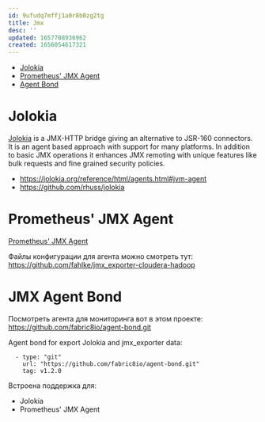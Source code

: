 ```yaml
---
id: 9ufudq7mffj1a0r8b0zg2tg
title: Jmx
desc: ''
updated: 1657708936962
created: 1656054617321
---
```


* [Jolokia](https://jolokia.org/)
* [Prometheus' JMX Agent](https://github.com/prometheus/jmx_exporter)
* [Agent Bond](https://github.com/fabric8io/agent-bond)

# Jolokia

[Jolokia](https://jolokia.org/) is a JMX-HTTP bridge giving an alternative to JSR-160 connectors. It is an agent based approach with support for many platforms. In addition to basic JMX operations it enhances JMX remoting with unique features like bulk requests and fine grained security policies. 
  * https://jolokia.org/reference/html/agents.html#jvm-agent
  * https://github.com/rhuss/jolokia

# Prometheus' JMX Agent

[Prometheus' JMX Agent](https://github.com/prometheus/jmx_exporter)

Файлы конфигурации для агента можно смотреть тут: https://github.com/fahlke/jmx_exporter-cloudera-hadoop

# JMX Agent Bond

Посмотреть агента для мониторинга вот в этом проекте: https://github.com/fabric8io/agent-bond.git

Agent bond for export Jolokia and jmx_exporter data:

```
  - type: "git"
    url: "https://github.com/fabric8io/agent-bond.git"
    tag: v1.2.0
```

Встроена поддержка для:

* Jolokia
* Prometheus' JMX Agent
